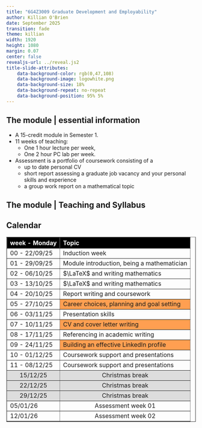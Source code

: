 ```yaml
---
title: "6G4Z3009 Graduate Development and Employability"
author: Killian O'Brien
date: September 2025
transition: fade
theme: killian
width: 1920
height: 1080
margin: 0.07
center: false
revealjs-url: ../reveal.js2
title-slide-attributes:
    data-background-color: rgb(0,47,108)	
    data-background-image: logowhite.png
    data-background-size: 18%
    data-background-repeat: no-repeat
    data-background-position: 95% 5%	
---
```


## The module | essential information

* A 15-credit module in Semester 1.
* 11 weeks of teaching:
    - One 1 hour lecture per week,
    - One 2 hour PC lab per week.
* Assessment is a portfolio of coursework consisting of a 
	- up to date personal CV
	- short report assessing a graduate job vacancy and your personal skills and experience
	- a group work report on a mathematical topic

## The module | Teaching and Syllabus




## Calendar

<table  border="1" cellpadding="3" cellspacing="0" width="80%">
  <tr>
			<th align="left" style="background-color: rgb(0, 0, 0);"><span style="color:#ffffff;">week - Monday</span></th>
			<th align="left" style="background-color: rgb(0, 0, 0);"><span style="color:#ffffff;">Topic</span></th>
  </tr>
  <tr>
    <td>00 - 22/09/25</td>
    <td>Induction week</td>
  </tr>
  <tr>
    <td>01 - 29/09/25</td>
    <td>Module introduction, being a mathematician</td>
  </tr>
  <tr>
    <td>02 - 06/10/25</td>
    <td>$\LaTeX$ and writing mathematics</td>
  </tr>
  <tr>
    <td>03 - 13/10/25</td>
    <td>$\LaTeX$ and writing mathematics</td>
  </tr>
  <tr>
    <td>04 - 20/10/25</td>
    <td>Report writing and coursework</td>
  </tr>
  <tr>
    <td>05 - 27/10/25</td>
    <td style="background-color: rgba(255, 145, 56, 0.87);">Career choices, planning and goal setting</td>
  </tr>
  <tr>
    <td>06 - 03/11/25</td>
    <td>Presentation skills</td>
  </tr>
  <tr>
    <td>07 - 10/11/25</td>
    <td style="background-color: rgba(255, 145, 56, 0.87);">CV and cover letter writing</td>
  </tr>
  <tr>
    <td>08 - 17/11/25</td>
    <td>Referencing in academic writing</td>
  </tr>
  <tr>
    <td>09 - 24/11/25</td>
    <td style="background-color: rgba(255, 145, 56, 0.87);">Building an effective LinkedIn profile</td>
  </tr>
  <tr>
    <td>10 - 01/12/25</td>
    <td>Coursework support and presentations</td>
  </tr>
  <tr>
    <td>11 - 08/12/25</td>
    <td>Coursework support and presentations</td>
  </tr>
  <tr>
    <td  style="background-color: rgb(221, 221, 221); text-align: center;">15/12/25</td>
    <td  style="background-color: rgb(221, 221, 221); text-align: center;">Christmas break</td>
  </tr>
  <tr>
    <td  style="background-color: rgb(221, 221, 221); text-align: center;">22/12/25</td>
    <td  style="background-color: rgb(221, 221, 221); text-align: center;">Christmas break</td>
  </tr>
  <tr>
    <td  style="background-color: rgb(221, 221, 221); text-align: center;">29/12/25</td>
    <td  style="background-color: rgb(221, 221, 221); text-align: center;">Christmas break</td>
  </tr>
    <tr>
    <td >05/01/26</td>
    <td style="text-align: center;">Assessment week 01</td>
  </tr>
    <tr>
    <td>12/01/26</td>
    <td style="text-align: center;">Assessment week 02</td>
  </tr>
</table>